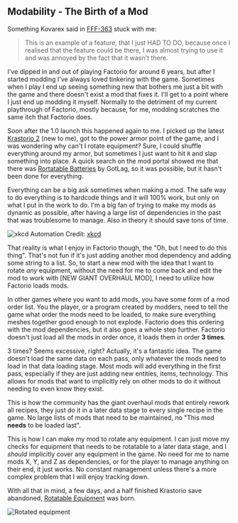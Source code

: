 ## Modability - The Birth of a Mod

Something Kovarex said in [FFF-363](https://www.factorio.com/blog/post/fff-363) stuck with me:

> This is an example of a feature, that I just HAD TO DO, because once I realised that the feature could be there, I was almost trying to use it and was annoyed by the fact that it wasn't there.

I've dipped in and out of playing Factorio for around 6 years, but after I started modding I've always loved tinkering with the game. Sometimes when I play I end up seeing something new that bothers me just a bit with the game and there doesn't exist a mod that fixes it. I'll get to a point where I just end up modding it myself. Normally to the detriment of my current playthrough of Factorio, mostly because, for me, modding scratches the same itch that Factorio does.

Soon after the 1.0 launch this happened again to me. I picked up the latest [Krastorio 2](https://mods.factorio.com/mod/Krastorio2) (new to me), got to the power armor point of the game, and I was wondering why can't I rotate equipment? Sure, I could shuffle everything around my armor, but sometimes I just want to hit `R` and slap something into place. A quick search on the mod portal showed me that there was [Rortatable Batteries](https://mods.factorio.com/mod/RotatableBatteries) by GotLag, so it was possible, but it hasn't been done for everything.

Everything can be a big ask sometimes when making a mod. The safe way to do everything is to hardcode things and it will 100% work, but only on what I put in the work to do. I'm a big fan of trying to make my mods as dynamic as possible, after having a large list of dependencies in the past that was troublesome to manage. Also in theory it should save tons of time.

![xkcd Automation](https://imgs.xkcd.com/comics/automation.png)
Credit: [xkcd](https://xkcd.com/1319/)

That reality is what I enjoy in Factorio though, the "Oh, but I need to do this thing". That's not fun if it's just adding another mod dependency and adding some string to a list. So, to start a new mod with the idea that I want to rotate _any_ equipment, without the need for me to come back and edit the mod to work with [NEW GIANT OVERHAUL MOD], I need to utilize how Factorio loads mods.

In other games where you want to add mods, you have some form of a mod order list. You the player, or a program created by modders, need to tell the game what order the mods need to be loaded, to make sure everything meshes together good enough to not explode. Factorio does this ordering with the mod dependencies, but it also goes a whole step further. Factorio doesn't just load all the mods in order once, it loads them in order __3 times__.

3 times? Seems excessive, right? Actually, it's a fantastic idea. The game doesn't load the same data on each pass, only whatever the mods need to load in that data loading stage. Most mods will add everything in the first pass, especially if they are just adding new entities, items, technology. This allows for mods that want to implicitly rely on other mods to do it without needing to even know they exist.

This is how the community has the giant overhaul mods that entirely rework all recipes, they just do it in a later data stage to every single recipe in the game. No large lists of mods that need to be maintained, no "This mod __needs__ to be loaded last".

This is how I can make my mod to rotate any equipment. I can just move my checks for equipment that needs to be rotatable to a later data stage, and I _should_ implicitly cover any equipment in the game. No need for me to name mods X, Y, and Z as dependencies, or for the player to manage anything on their end, it just works. No constant management unless there's a more complex problem that I will enjoy tracking down.

With all that in mind, a few days, and a half finished Krastorio save abandoned, [Rotatable Equipment](https://mods.factorio.com/mod/Rotatable_Equipment) was born.

![Rotated equipment](https://mods-data.factorio.com/assets/6600b190a7ad3173d942153ec9853b6b628920f4.png)
